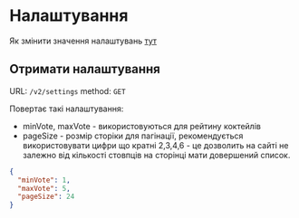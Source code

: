 # Налаштування

Як змінити значення налаштувань [тут](../backend/app-setting.md)

## Отримати налаштування

URL: `/v2/settings`
method: `GET`

Повертає такі налаштування:

- minVote, maxVote - використовуються для рейтину коктейлів
- pageSize - розмір сторіки для пагінації, рекомендується використовувати цифри що кратні 2,3,4,6 - це дозволить на
  сайті не залежно від кількості стовпців на сторінці мати довершений список.

```json
{
  "minVote": 1,
  "maxVote": 5,
  "pageSize": 24
}
```